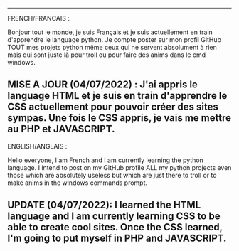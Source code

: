 ----------------------------------------------
FRENCH/FRANCAIS :

Bonjour tout le monde, je suis Français et je suis actuellement en train d'apprendre le language python.
Je compte poster sur mon profil GitHub TOUT mes projets python même ceux qui ne servent absolument à rien mais qui sont juste là pour troll ou pour faire des anims dans le cmd windows.

MISE A JOUR (04/07/2022) : J'ai appris le language HTML et je suis en train d'apprendre le CSS actuellement pour pouvoir créer des sites sympas. Une fois le CSS appris, je vais me mettre au PHP et JAVASCRIPT.
----------------------------------------------
ENGLISH/ANGLAIS :

Hello everyone, I am French and I am currently learning the python language.
I intend to post on my GitHub profile ALL my python projects even those which are absolutely useless but which are just there to troll or to make anims in the windows commands prompt.

UPDATE (04/07/2022): I learned the HTML language and I am currently learning CSS to be able to create cool sites. Once the CSS learned, I'm going to put myself in PHP and JAVASCRIPT.
----------------------------------------------
